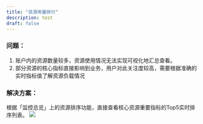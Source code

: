 ```yaml
---
title: "资源用量排行"
description: test
draft: false
---
```



### 问题：

1. 账户内的资源数量较多，资源使用情况无法实现可视化地汇总查看。
2. 部分资源的核心指标直接影响到业务，用户对此关注度较高，需要根据准确的实时指标值了解资源负载情况

### 解决方案：

根据「监控总览」上的资源排序功能，直接查看核心资源重要指标的Top5实时排序列表。
![](../best-practices.assets/20201104142142.png)